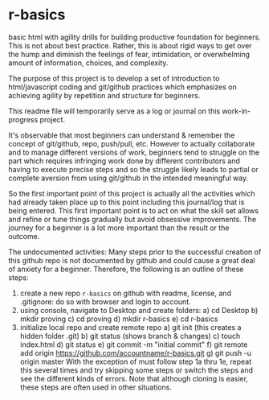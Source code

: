# r-basics

basic html with agility drills for building productive foundation for beginners.  This is not about best practice.  Rather, this is about rigid ways to get over the hump and diminish the feelings of fear, intimidation, or overwhelming amount of information, choices, and complexity.

The purpose of this project is to develop a set of introduction to html/javascript coding and git/github practices which emphasizes on achieving agility by repetition and structure for beginners.

This readme file will temporarily serve as a log or journal on this work-in-progress project.  

It's observable that most beginners can understand & remember the concept of git/github, repo, push/pull, etc. However to actually collaborate and to manage different versions of work, beginners tend to struggle on the part which requires infringing work done by different contributors and having to execute precise steps and so the struggle likely leads to partial or complete aversion from using git/github in the intended meaningful way.

So the first important point of this project is actually all the activities which had already taken place up to this point including this journal/log that is being entered.  This first important point is to act on what the skill set allows and refine or tune things gradually but avoid obsessive improvements.  The journey for a beginner is a lot more important than the result or the outcome.

The undocumented activities: Many steps prior to the successful creation of this github repo is not documented by github and could cause a great deal of anxiety for a beginner.  Therefore, the following is an outline of these steps:
  1) create a new repo `r-basics` on github with readme, license, and .gitignore: do so with browser and login to account.
  2) using console, navigate to Desktop and create folders: 
    a) cd Desktop
    b) mkdir proving
    c) cd proving
    d) mkdir r-basics
    e) cd r-basics
  3)  initialize local repo and create remote repo
    a) git init (this creates a hidden folder .git)
    b) git status (shows branch & changes)
    c) touch index.html
    d) git status
    e) git commit -m "initial commit"
    f) git remote add origin https://github.com/accountname/r-basics.git
    g) git push -u origin master
With the exception of must follow step 1a thru 1e, repeat this several times and try skipping some steps or switch the steps and see the different kinds of errors.  Note that although cloning is easier, these steps are often used in other situations.
